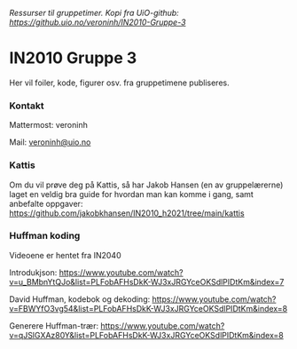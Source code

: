 _Ressurser til gruppetimer. Kopi fra UiO-github: https://github.uio.no/veroninh/IN2010-Gruppe-3_

# IN2010 Gruppe 3
Her vil foiler, kode, figurer osv. fra gruppetimene publiseres.


### Kontakt
Mattermost: veroninh

Mail: veroninh@uio.no


### Kattis
Om du vil prøve deg på Kattis, så har Jakob Hansen (en av gruppelærerne) laget en veldig bra guide for hvordan man kan komme i gang, samt anbefalte oppgaver: https://github.com/jakobkhansen/IN2010_h2021/tree/main/kattis



### Huffman koding
Videoene er hentet fra IN2040

Introdukjson: https://www.youtube.com/watch?v=u_BMbnYtQJo&list=PLFobAFHsDkK-WJ3xJRGYceOKSdlPIDtKm&index=7

David Huffman, kodebok og dekoding: https://www.youtube.com/watch?v=FBWYfO3vg54&list=PLFobAFHsDkK-WJ3xJRGYceOKSdlPIDtKm&index=8

Generere Huffman-trær: https://www.youtube.com/watch?v=qJSlGXAz80Y&list=PLFobAFHsDkK-WJ3xJRGYceOKSdlPIDtKm&index=8
